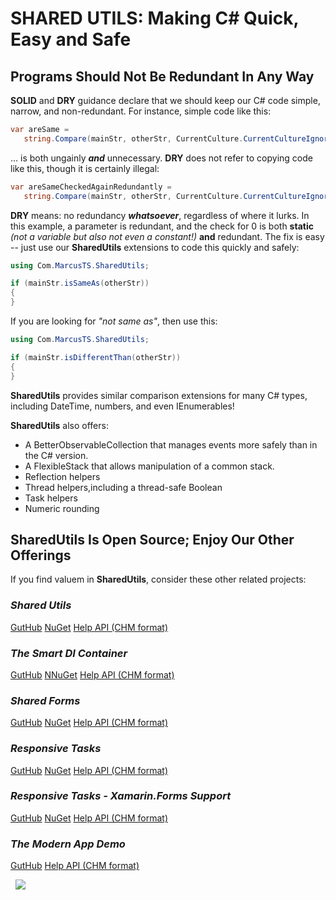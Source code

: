 
# SHARED UTILS: Making C# Quick, Easy and Safe

## Programs Should Not Be Redundant In Any Way

**SOLID** and **DRY** guidance declare that we should keep our C# code simple, narrow, and non-redundant.  For instance, simple code like this:

```csharp
var areSame = 
   string.Compare(mainStr, otherStr, CurrentCulture.CurrentCultureIgnoreCase) == 0;
```

... is both ungainly ***and*** unnecessary.  **DRY** does not refer to copying code like this, though it is certainly illegal:

```csharp
var areSameCheckedAgainRedundantly = 
   string.Compare(mainStr, otherStr, CurrentCulture.CurrentCultureIgnoreCase) == 0;
```

**DRY** means: no redundancy ***whatsoever***, regardless of where it lurks.  In this example, a parameter is redundant, and the check for 0 is both **static** *(not a variable but also not even a constant!)* **and** redundant.  The fix is easy -- just use our **SharedUtils** extensions to code this quickly and safely:

```csharp
using Com.MarcusTS.SharedUtils;

if (mainStr.isSameAs(otherStr))
{
}
```

If you are looking for *"not same as"*, then use this:

```csharp
using Com.MarcusTS.SharedUtils;

if (mainStr.isDifferentThan(otherStr))
{
}
```


**SharedUtils** provides similar comparison extensions for many C# types, including DateTime, numbers, and even IEnumerables!

**SharedUtils** also offers:

- A BetterObservableCollection that manages events more safely than in the C# version.
- A FlexibleStack that allows manipulation of a common stack.
- Reflection helpers
- Thread helpers,including a thread-safe Boolean
- Task helpers
- Numeric rounding

## SharedUtils Is Open Source; Enjoy Our Other Offerings

If you find valuem in **SharedUtils**, consider these other related projects:

### *Shared Utils*

[GutHub](https://github.com/marcusts/Com.MarcusTS.SharedUtils)
[NuGet](https://www.nuget.org/packages/Com.MarcusTS.SharedUtils/)
[Help API (CHM format)](https://github.com/marcusts/Com.MarcusTS.SharedUtils/docs/Help/SharedUtils.chm)

### *The Smart DI Container*

[GutHub](https://github.com/marcusts/Com.MarcusTS.SmartDI)
[NNuGet](https://www.nuget.org/packages/Com.MarcusTS.SmartDI/)
[Help API (CHM format)](https://github.com/marcusts/Com.MarcusTS.SmartDI/docs/Help/SmartDI.chm)

### *Shared Forms*

[GutHub](https://github.com/marcusts/Com.MarcusTS.SharedForms)
[NuGet](https://www.nuget.org/packages/Com.MarcusTS.SharedForms/)
[Help API (CHM format)](https://github.com/marcusts/Com.MarcusTS.SharedForms/docs/Help/SharedForms.chm)

### *Responsive Tasks*

[GutHub](https://github.com/marcusts/Com.MarcusTS.ResponsiveTasks)
[NuGet](https://www.nuget.org/packages/Com.MarcusTS.ResponsiveTasks/)
[Help API (CHM format)](https://github.com/marcusts/Com.MarcusTS.ResponsiveTasks/docs/Help/ResponsiveTasks.chm)

### *Responsive Tasks - Xamarin.Forms Support*

[GutHub](https://github.com/marcusts/Com.MarcusTS.ResponsiveTasks.XamFormsSupport)
[NuGet](https://www.nuget.org/packages/Com.MarcusTS.ResponsiveTasks.XamFormsSupport/)
[Help API (CHM format)](https://github.com/marcusts/Com.MarcusTS.ResponsiveTasks.XamFormsSupport/docs/Help/ResponsiveTasks.XamFormsSupport.chm)

### *The Modern App Demo*

[GutHub](https://github.com/marcusts/Com.MarcusTS.ModernAppDemo)
[Help API (CHM format)](https://github.com/marcusts/Com.MarcusTS.ModernAppDemo/docs/Help/ModernAppDemo.chm)

&nbsp;
![](https://gitlab.com/marcusts1/nugetimages/-/raw/master/Modern_App_Demo_Master_FINAL.gif)
